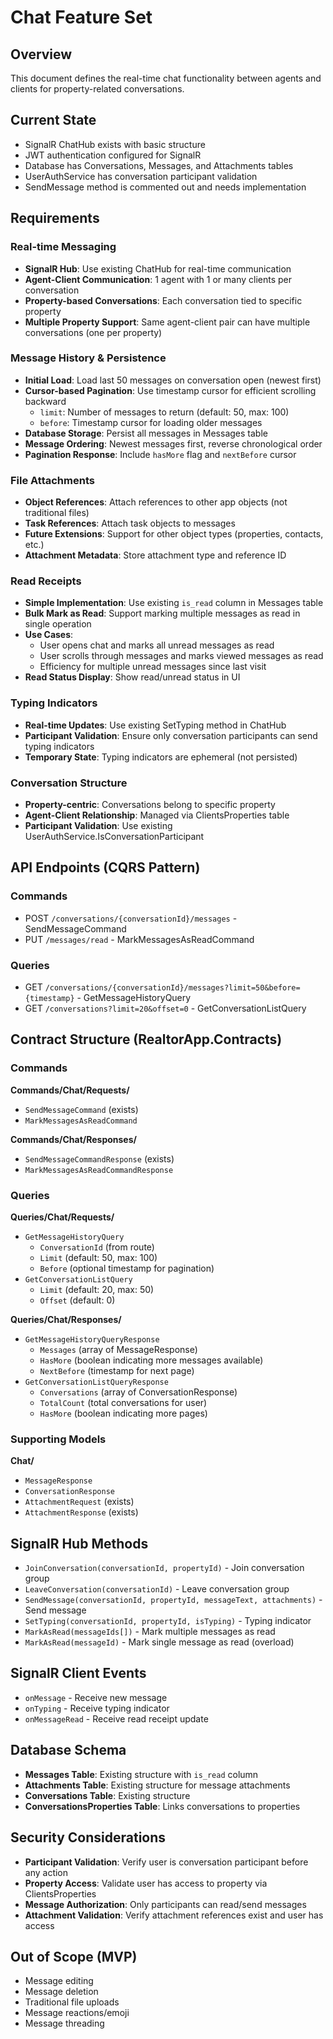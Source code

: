 # Chat Feature Set

## Overview
This document defines the real-time chat functionality between agents and clients for property-related conversations.

## Current State
- SignalR ChatHub exists with basic structure
- JWT authentication configured for SignalR
- Database has Conversations, Messages, and Attachments tables
- UserAuthService has conversation participant validation
- SendMessage method is commented out and needs implementation

## Requirements

### Real-time Messaging
- **SignalR Hub**: Use existing ChatHub for real-time communication
- **Agent-Client Communication**: 1 agent with 1 or many clients per conversation
- **Property-based Conversations**: Each conversation tied to specific property
- **Multiple Property Support**: Same agent-client pair can have multiple conversations (one per property)

### Message History & Persistence
- **Initial Load**: Load last 50 messages on conversation open (newest first)
- **Cursor-based Pagination**: Use timestamp cursor for efficient scrolling backward
  - `limit`: Number of messages to return (default: 50, max: 100)
  - `before`: Timestamp cursor for loading older messages
- **Database Storage**: Persist all messages in Messages table
- **Message Ordering**: Newest messages first, reverse chronological order
- **Pagination Response**: Include `hasMore` flag and `nextBefore` cursor

### File Attachments
- **Object References**: Attach references to other app objects (not traditional files)
- **Task References**: Attach task objects to messages
- **Future Extensions**: Support for other object types (properties, contacts, etc.)
- **Attachment Metadata**: Store attachment type and reference ID

### Read Receipts
- **Simple Implementation**: Use existing `is_read` column in Messages table
- **Bulk Mark as Read**: Support marking multiple messages as read in single operation
- **Use Cases**:
  - User opens chat and marks all unread messages as read
  - User scrolls through messages and marks viewed messages as read
  - Efficiency for multiple unread messages since last visit
- **Read Status Display**: Show read/unread status in UI

### Typing Indicators
- **Real-time Updates**: Use existing SetTyping method in ChatHub
- **Participant Validation**: Ensure only conversation participants can send typing indicators
- **Temporary State**: Typing indicators are ephemeral (not persisted)

### Conversation Structure
- **Property-centric**: Conversations belong to specific property
- **Agent-Client Relationship**: Managed via ClientsProperties table
- **Participant Validation**: Use existing UserAuthService.IsConversationParticipant

## API Endpoints (CQRS Pattern)

### Commands
- POST `/conversations/{conversationId}/messages` - SendMessageCommand
- PUT `/messages/read` - MarkMessagesAsReadCommand

### Queries
- GET `/conversations/{conversationId}/messages?limit=50&before={timestamp}` - GetMessageHistoryQuery
- GET `/conversations?limit=20&offset=0` - GetConversationListQuery

## Contract Structure (RealtorApp.Contracts)

### Commands
**Commands/Chat/Requests/**
- `SendMessageCommand` (exists)
- `MarkMessagesAsReadCommand`

**Commands/Chat/Responses/**
- `SendMessageCommandResponse` (exists)
- `MarkMessagesAsReadCommandResponse`

### Queries
**Queries/Chat/Requests/**
- `GetMessageHistoryQuery`
  - `ConversationId` (from route)
  - `Limit` (default: 50, max: 100)
  - `Before` (optional timestamp for pagination)
- `GetConversationListQuery`
  - `Limit` (default: 20, max: 50)
  - `Offset` (default: 0)

**Queries/Chat/Responses/**
- `GetMessageHistoryQueryResponse`
  - `Messages` (array of MessageResponse)
  - `HasMore` (boolean indicating more messages available)
  - `NextBefore` (timestamp for next page)
- `GetConversationListQueryResponse`
  - `Conversations` (array of ConversationResponse)
  - `TotalCount` (total conversations for user)
  - `HasMore` (boolean indicating more pages)

### Supporting Models
**Chat/**
- `MessageResponse`
- `ConversationResponse`
- `AttachmentRequest` (exists)
- `AttachmentResponse` (exists)

## SignalR Hub Methods
- `JoinConversation(conversationId, propertyId)` - Join conversation group
- `LeaveConversation(conversationId)` - Leave conversation group
- `SendMessage(conversationId, propertyId, messageText, attachments)` - Send message
- `SetTyping(conversationId, propertyId, isTyping)` - Typing indicator
- `MarkAsRead(messageIds[])` - Mark multiple messages as read
- `MarkAsRead(messageId)` - Mark single message as read (overload)

## SignalR Client Events
- `onMessage` - Receive new message
- `onTyping` - Receive typing indicator
- `onMessageRead` - Receive read receipt update

## Database Schema
- **Messages Table**: Existing structure with `is_read` column
- **Attachments Table**: Existing structure for message attachments
- **Conversations Table**: Existing structure
- **ConversationsProperties Table**: Links conversations to properties

## Security Considerations
- **Participant Validation**: Verify user is conversation participant before any action
- **Property Access**: Validate user has access to property via ClientsProperties
- **Message Authorization**: Only participants can read/send messages
- **Attachment Validation**: Verify attachment references exist and user has access

## Out of Scope (MVP)
- Message editing
- Message deletion
- Traditional file uploads
- Message reactions/emoji
- Message threading